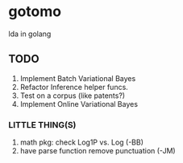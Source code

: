 gotomo
======
lda in golang

## TODO
1. Implement Batch Variational Bayes
2. Refactor Inference helper funcs. 
3. Test on a corpus (like patents?)
4. Implement Online Variational Bayes


### LITTLE THING(S)
1. math pkg: check Log1P vs. Log (-BB)
2. have parse function remove punctuation (-JM)